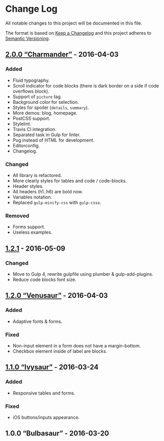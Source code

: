 # Change Log
All notable changes to this project will be documented in this file.

The format is based on [Keep a Changelog](http://keepachangelog.com/) 
and this project adheres to [Semantic Versioning](http://semver.org/).

## [2.0.0 “Charmander”] - 2016-04-03
### Added
- Fluid typography.
- Scroll indicator for code blocks (there is dark border on a side if code overflows block).
- Support of `picture` tag.
- Background color for selection.
- Styles for spoiler (`details`, `summary`).
- More demos: blog, homepage.
- PostCSS support.
- Stylelint.
- Travis CI integration. 
- Separated task in Gulp for linter.
- Pug instead of HTML for development.
- Editorconfig.
- Changelog.

### Changed
- All library is refactored.
- More clearly styles for tables and code / code-blocks.
- Header styles.
- All headers (h1..h6) are bold now.
- Variables notation.
- Replaced `gulp-minify-css` with `gulp-csso`.

### Removed
- Forms support.
- Useless examples. 

## [1.2.1] - 2016-05-09
### Changed
- Move to Gulp 4, rewrite gulpfile using plumber & gulp-add-plugins.
- Reduce code blocks font size.

## [1.2.0 “Venusaur”] - 2016-04-03
### Added
- Adaptive fonts & forms.

### Fixed
- Non-input element in a form does not have a margin-bottom.
- Checkbox element inside of label are blocks.

## [1.1.0 “Ivysaur”] - 2016-03-24
### Added
- Responsive tables and forms.

### Fixed
- iOS buttons/inputs appearance.

## 1.0.0 “Bulbasaur” - 2016-03-20


[2.0.0 “Charmander”]: https://github.com/igoradamenko/awsm.css/compare/v1.2.1...v2.0.0
[1.2.1]: https://github.com/igoradamenko/awsm.css/compare/v1.2.0...v1.2.1
[1.2.0 “Venusaur”]: https://github.com/igoradamenko/awsm.css/compare/v1.1.0...v1.2.0
[1.1.0 “Ivysaur”]: https://github.com/igoradamenko/awsm.css/compare/v1.0.0...v1.1.0
